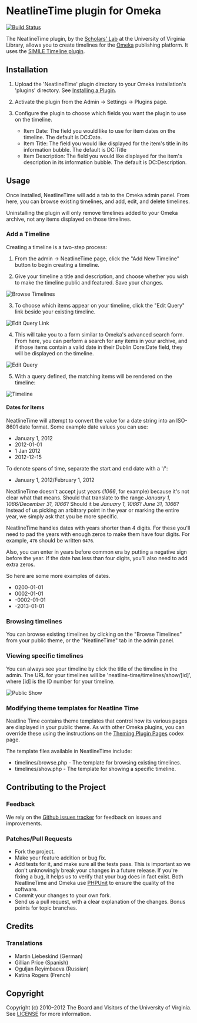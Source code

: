 # NeatlineTime plugin for Omeka

[![Build
Status](https://secure.travis-ci.org/scholarslab/NeatlineTime.png?branch=develop,master)](http://travis-ci.org/scholarslab/NeatlineTime)

The NeatlineTime plugin, by the [Scholars' Lab][scholarslab] at the University of Virginia Library, allows you to create timelines for the [Omeka][omeka] publishing platform. It uses the [SIMILE Timeline plugin][simile-timeline].

## Installation

1. Upload the 'NeatlineTime' plugin directory to your Omeka installation's 'plugins' directory. See [Installing a Plugin][installing-a-plugin].

2. Activate the plugin from the Admin → Settings → Plugins page.

3. Configure the plugin to choose which fields you want the plugin to use on
   the timeline.

    * Item Date: The field you would like to use for item dates on the
      timeline. The default is DC:Date.
    * Item Title: The field you would like displayed for the item's title in
      its information bubble. The default is DC:Title
    * Item Description: The field you would like displayed for the item's
      description in its information bubble. The default is DC:Description.

## Usage

Once installed, NeatlineTime will add a tab to the Omeka admin panel. From here, you can browse existing timelines, and add, edit, and delete timelines.

Uninstalling the plugin will only remove timelines added to your Omeka archive, not any items displayed on those timelines.

### Add a Timeline

Creating a timeline is a two-step process:

1. From the admin → NeatlineTime page, click the "Add New Timeline" button to begin creating a timeline.

2. Give your timeline a title and description, and choose whether you wish to make the timeline public and featured. Save your changes.

  ![Browse Timelines](http://23.21.98.97/wp-content/uploads/2011/05/timeline_1.png)

3. To choose which items appear on your timeline, click the "Edit Query" link beside your existing timeline.

  ![Edit Query Link](http://23.21.98.97/wp-content/uploads/2011/05/timeline_3.png)

4. This will take you to a form similar to Omeka's advanced search form. From here, you can perform a search for any items in your archive, and if those items contain a valid date in their Dublin Core:Date field, they will be displayed on the timeline.

  ![Edit Query](http://23.21.98.97/wp-content/uploads/2011/05/timeline_4.png)

5. With a query defined, the matching items will be rendered on the timeline:

  ![Timeline](http://23.21.98.97/wp-content/uploads/2011/05/timeline_51.png)

#### Dates for Items

NeatlineTime will attempt to convert the value for a date string into an ISO-8601 date format. Some example date values you can use:

  * January 1, 2012
  * 2012-01-01
  * 1 Jan 2012
  * 2012-12-15

To denote spans of time, separate the start and end date with a '/':

  * January 1, 2012/February 1, 2012

NeatlineTime doesn't accept just years (*1066*, for example) because it's not clear what that means. Should that translate to the range *January 1, 1066/December 31, 1066*? Should it be *January 1, 1066*? *June 31, 1066*? Instead of us picking an arbitrary point in the year or marking the entire year, we simply ask that you be more specific.

NeatlineTime handles dates with years shorter than 4 digits. For these you'll
need to pad the years with enough zeros to make them have four digits. For
example, `476` should be written `0476`.

Also, you can enter in years before common era by putting a negative sign
before the year. If the date has less than four digits, you'll also need to add
extra zeros.

So here are some more examples of dates.

  * 0200-01-01
  * 0002-01-01
  * -0002-01-01
  * -2013-01-01

### Browsing timelines

You can browse existing timelines by clicking on the "Browse Timelines" from your public theme, or the "NeatlineTime" tab in the admin panel.

### Viewing specific timelines

You can always see your timeline by click the title of the timeline in the admin. The URL for your timelines will be 'neatline-time/timelines/show/[id]', where [id] is the ID number for your timeline.

  ![Public Show](http://23.21.98.97/wp-content/uploads/2011/05/timeline_6.png)

### Modifying theme templates for Neatline Time

Neatline Time contains theme templates that control how its various pages are displayed in your public theme. As with other Omeka plugins, you can override these using the instructions on the [Theming Plugin Pages][themeing-plugin-pages] codex page.

The template files available in NeatlineTime include:

* timelines/browse.php - The template for browsing existing timelines.
* timelines/show.php - The template for showing a specific timeline.

## Contributing to the Project

### Feedback

We rely on the [Github issues tracker][issues] for feedback on issues and improvements.

### Patches/Pull Requests

* Fork the project.
* Make your feature addition or bug fix.
* Add tests for it, and make sure all the tests pass. This is important so we don't unknowingly break your changes in a future release. If you're fixing a bug, it helps us to verify that your bug does in fact exist. Both NeatlineTime and Omeka use [PHPUnit][phpunit] to ensure the quality of the software.
* Commit your changes to your own fork.
* Send us a pull request, with a clear explanation of the changes. Bonus
  points for topic branches.

## Credits

### Translations

* Martin Liebeskind (German)
* Gillian Price (Spanish)
* Oguljan Reyimbaeva (Russian)
* Katina Rogers (French)

## Copyright

Copyright (c) 2010–2012 The Board and Visitors of the University of Virginia. See [LICENSE][license] for more information.

[scholarslab]: http://scholarslab.org/
[omeka]: http://omeka.org
[simile-timeline]: http://www.simile-widgets.org/wiki/Timeline
[installing-a-plugin]: http://omeka.org/codex/Installing_a_Plugin
[license]: http://www.apache.org/licenses/LICENSE-2.0.html "Apache License, Version 2.0"
[issues]: http://github.com/scholarslab/NeatlineTime/issues/ "Issues for Neatline Time"
[phpunit]: http://www.phpunit.de/manual/current/en/ "PHP Unit"
[themeing-plugin-pages]: http://omeka.org/codex/Theming_Plugin_Pages "Theming Plugin Pages"
